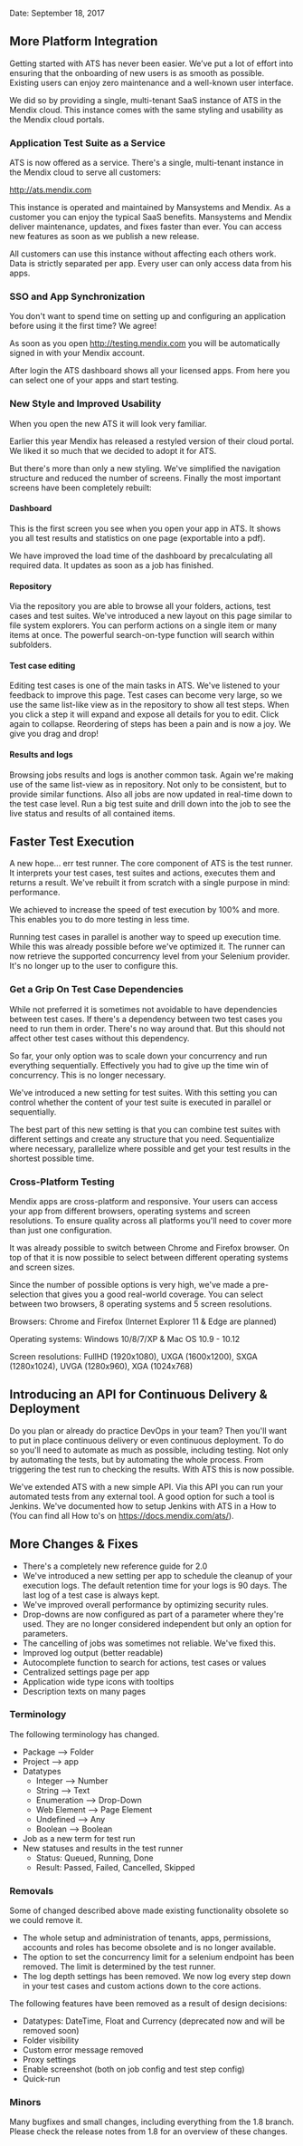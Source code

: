 Date: September 18, 2017

## More Platform Integration

Getting started with ATS has never been easier. We’ve put a lot of effort into ensuring that the onboarding of new users is as smooth as possible. Existing users can enjoy zero maintenance and a well-known user interface.

We did so by providing a single, multi-tenant SaaS instance of ATS in the Mendix cloud. This instance comes with the same styling and usability as the Mendix cloud portals.

### Application Test Suite as a Service

ATS is now offered as a service. There's a single, multi-tenant instance in the Mendix cloud to serve all customers: 

<http://ats.mendix.com>

This instance is operated and maintained by Mansystems and Mendix. As a customer you can enjoy the typical SaaS benefits. Mansystems and Mendix deliver maintenance, updates, and fixes faster than ever. You can access new features as soon as we publish a new release.

All customers can use this instance without affecting each others work. Data is strictly separated per app. Every user can only access data from his apps.

### SSO and App Synchronization

You don't want to spend time on setting up and configuring an application before using it the first time? We agree!

As soon as you open <http://testing.mendix.com> you will be automatically signed in with your Mendix account. 

After login the ATS dashboard shows all your licensed apps. From here you can select one of your apps and start testing.

### New Style and Improved Usability

When you open the new ATS it will look very familiar.

Earlier this year Mendix has released a restyled version of their cloud portal. We liked it so much that we decided to adopt it for ATS.

But there's more than only a new styling. We've simplified the navigation structure and reduced the number of screens. Finally the most important screens have been completely rebuilt:

#### Dashboard

This is the first screen you see when you open your app in ATS. It shows you all test results and statistics on one page (exportable into a pdf).

We have improved the load time of the dashboard by precalculating all required data. It updates as soon as a job has finished.

#### Repository

Via the repository you are able to browse all your folders, actions, test cases and test suites. We've introduced a new layout on this page similar to file system explorers. You can perform actions on a single item or many items at once. The powerful search-on-type function will search within subfolders.

#### Test case editing

Editing test cases is one of the main tasks in ATS. We've listened to your feedback to improve this page. Test cases can become very large, so we use the same list-like view as in the repository to show all test steps. When you click a step it will expand and expose all details for you to edit. Click again to collapse. Reordering of steps has been a pain and is now a joy. We give you drag and drop!

#### Results and logs

Browsing jobs results and logs is another common task. Again we're making use of the same list-view as in repository. Not only to be consistent, but to provide similar functions. Also all jobs are now updated in real-time down to the test case level. Run a big test suite and drill down into the job to see the live status and results of all contained items.

## Faster Test Execution

A new hope... err test runner. The core component of ATS is the test runner. It interprets your test cases, test suites and actions, executes them and returns a result. We've rebuilt it from scratch with a single purpose in mind: performance.

We achieved to increase the speed of test execution by 100% and more. This enables you to do more testing in less time.

Running test cases in parallel is another way to speed up execution time. While this was already possible before we've optimized it. The runner can now retrieve the supported concurrency level from your Selenium provider. It's no longer up to the user to configure this.

### Get a Grip On Test Case Dependencies

While not preferred it is sometimes not avoidable to have dependencies between test cases. If there's a dependency between two test cases you need to run them in order. There's no way around that. But this should not affect other test cases without this dependency.

So far, your only option was to scale down your concurrency and run everything sequentially. Effectively you had to give up the time win of concurrency. This is no longer necessary.

We've introduced a new setting for test suites. With this setting you can control whether the content of your test suite is executed in parallel or sequentially.

The best part of this new setting is that you can combine test suites with different settings and create any structure that you need. Sequentialize where necessary, parallelize where possible and get your test results in the shortest possible time.

### Cross-Platform Testing

Mendix apps are cross-platform and responsive. Your users can access your app from different browsers, operating systems and screen resolutions. To ensure quality across all platforms you'll need to cover more than just one configuration.

It was already possible to switch between Chrome and Firefox browser. On top of that it is now possible to select between different operating systems and screen sizes.

Since the number of possible options is very high, we've made a pre-selection that gives you a good real-world coverage. You can select between two browsers, 8 operating systems and 5 screen resolutions.

Browsers: Chrome and Firefox (Internet Explorer 11 & Edge are planned)

Operating systems: Windows 10/8/7/XP & Mac OS 10.9 - 10.12

Screen resolutions: FullHD (1920x1080), UXGA (1600x1200), SXGA (1280x1024), UVGA (1280x960), XGA (1024x768)

## Introducing an API for Continuous Delivery & Deployment

Do you plan or already do practice DevOps in your team? Then you'll want to put in place continuous delivery or even continuous deployment. To do so you'll need to automate as much as possible, including testing. Not only by automating the tests, but by automating the whole process. From triggering the test run to checking the results. With ATS this is now possible.

We've extended ATS with a new simple API. Via this API you can run your automated tests from any external tool. A good option for such a tool is Jenkins. We've documented how to setup Jenkins with ATS in a How to (You can find all How to's on <https://docs.mendix.com/ats/>).

## More Changes & Fixes

* There's a completely new reference guide for 2.0
* We've introduced a new setting per app to schedule the cleanup of your execution logs. The default retention time for your logs is 90 days. The last log of a test case is always kept.
* We've improved overall performance by optimizing security rules.
* Drop-downs are now configured as part of a parameter where they're used. They are no longer considered independent but only an option for parameters.
* The cancelling of jobs was sometimes not reliable. We've fixed this.
* Improved log output (better readable)
* Autocomplete function to search for actions, test cases or values
* Centralized settings page per app
* Application wide type icons with tooltips
* Description texts on many pages

### Terminology

The following terminology has changed.

- Package --&gt; Folder
- Project --&gt; app
- Datatypes
  - Integer --&gt; Number
  - String --&gt; Text
  - Enumeration --&gt; Drop-Down
  - Web Element --&gt; Page Element
  - Undefined --&gt; Any
  - Boolean --&gt; Boolean
- Job as a new term for test run
- New statuses and results in the test runner
  - Status: Queued, Running, Done
  - Result: Passed, Failed, Cancelled, Skipped

### Removals

Some of changed described above made existing functionality obsolete so we could remove it.

- The whole setup and administration of tenants, apps, permissions, accounts and roles has become obsolete and is no longer available.
- The option to set the concurrency limit for a selenium endpoint has been removed. The limit is determined by the test runner.
- The log depth settings has been removed. We now log every step down in your test cases and custom actions down to the core actions.

The following features have been removed as a result of design decisions:

* Datatypes: DateTime, Float and Currency (deprecated now and will be removed soon)
* Folder visibility
* Custom error message removed
* Proxy settings
* Enable screenshot \(both on job config and test step config\)
* Quick-run

### Minors

Many bugfixes and small changes, including everything from the 1.8 branch. Please check the release notes from 1.8 for an overview of these changes.
